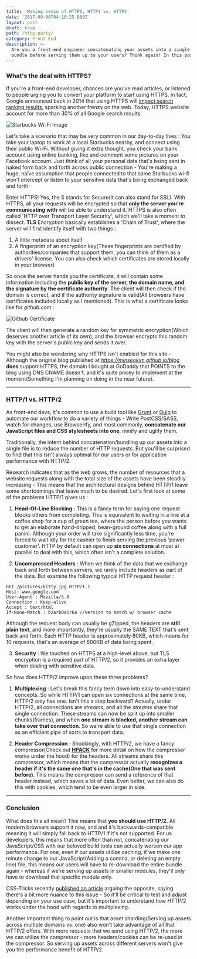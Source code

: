 ```yaml
---
title: 'Making sense of HTTPS, HTTP1 vs. HTTP2'
date: '2017-09-04T04:10:25.888Z'
layout: post
draft: true
path: /http-party/
category: Front-End
description: >-
  Are you a front-end engineer concatenating your assets into a single
  bundle before serving them up to your users? Think again! In this post, we'll try to make sense of HTTPS, and the advantages of using HTTP2 vs. HTTP1.
---
```

### What's the deal with HTTPS?
If you're a front-end developer, chances are you've read articles, or listened to people urging you to convert your platform to start using HTTPS. In fact, Google announced back in 2014 that using HTTPS will [impact search ranking results](https://webmasters.googleblog.com/2014/08/https-as-ranking-signal.html), sparking another frenzy on the web. Today, HTTPS website account for more than 30% of all Google search results.

![Starbucks Wi-Fi Image](https://www.blogcdn.com/www.engadget.com/media/2010/07/twitpic-2click-starbucks.jpg)
<Photo Credit : Engadget>

Let's take a scenario that may be very common in our day-to-day lives : You take your laptop to work at a local Starbucks nearby, and connect using their public Wi-Fi. Without giving it extra thought, you check your bank account using online banking, like and comment some pictures on your Facebook account. Just think of all your personal data that's being sent in naked form back and forth across public connection - You're making a huge, naïve assumption that people connected to that same Starbucks wi-fi won't intercept or listen to your sensitive data that's being exchanged back and forth.

Enter HTTPS! Yes, the S stands for Secure(It can also stand for SSL). With HTTPS, all your requests will be encrypted so that **only the server you're communicating with** will be able to understand it. HTTPS is also often called 'HTTP over Transport Layer Security', which we'll take a moment to dissect. **TLS** Encryption basically establishes a 'Chain of Trust', where the server will first identify itself with two things :

1. A little metadata about itself
2. A fingerprint of an encryption key(These fingerprints are certified by authorities/companies that support them, you can think of them as a drivers' license. You can also check which certificates are stored locally in your browser)

So once the server hands you the certificate, it will contain some information including the **public key of the server, the domain name, and the signature by the certificate authority**. The client will then check if the domain is correct, and if the authority signature is valid(All browsers have certificates included locally as I mentioned). This is what a  certificate looks like for _github.com_ :

![Github Certificate](http://i.imgur.com/dTuXfRO.png)

The client will then generate a random key for symmetric encryption(Which deserves another article of its own), and the browser encrypts this random key with the server's public key and sends it over.

You might also be wondering why HTTPS isn't enabled for this site - Although the original blog published at _https://minseokim.github.io/blog_ **does** support HTTPS, the domain I bought at GoDaddy that POINTS to the blog using DNS CNAME doesn't, and it's quite pricey to implement at the moment(Something I'm planning on doing in the near future).

---
### HTTP/1 vs. HTTP/2

As front-end devs, it's common to use a build tool like [Grunt](https://gruntjs.com) or [Gulp](https://gulpjs.com) to automate our workflow to do a variety of things - Write PostCSS/SASS, watch for changes, use Browserify, and most commonly, **concatenate our JavaScript files and CSS stylesheets into one**, minify and uglify them.

Traditionally, the intent behind concatenation/bundling up our assets into a single file is to reduce the number of HTTP requests. But you'll be surprised to find that this isn't always optimal for our users or for application performance with HTTP/2.

Research indicates that as the web grows, the number of resources that a website requests along with the total size of the assets have been steadily increasing - This means that the architectural designs behind HTTP/1 leave some shortcomings that leave much to be desired. Let's first look at some of the problems HTTP/1 gives us :

1. **Head-Of-Line Blocking** : This is a fancy term for saying one request blocks others from completing. This is equivalent to waiting in a line at a coffee shop for a cup of green tea, where the person before you wants to get an elaborate hand-dripped, bean-ground coffee along with a full panini. Although your order will take significantly less time, you're forced to wait idly for the cashier to finish serving the previous 'power customer'. HTTP by default can open up **six connections** at most at parallel to deal with this, which often isn't a complete solution.

2. **Uncompressed Headers** : When we think of the data that we exchange back and forth between servers, we rarely include headers as part of the data. But examine the following typical HTTP request header :
```
GET /pictures/kitty.jpg HTTP/1.1
Host: www.google.com
User-Agent : Mozilla/5.0
Connection : Keep-alive
Accept : text/html
If-None-Match : b2arb0a1r6a //Version to match w/ browser cache
```
Although the request body can usually be gZipped, the headers are **still plain text**, and more importantly, they're usually the SAME TEXT that's sent back and forth. Each HTTP header is approximately 80KB, which means for 10 requests, that's an average of 800KB of data being spent.

3. **Security** : We touched on HTTPS at a high-level above, but TLS encryption is a required part of HTTP/2, so it provides an extra layer when dealing with sensitive data.

So how does HTTP/2 improve upon these three problems?

1. **Multiplexing** : Let's break this fancy term down into easy-to-understand concepts. So while HTTP/1 can open six connections at the same time, HTTP/2 only has one. Isn't this a step backward? Actually, under HTTP/2, all connections are _streams_, and all the _streams_ share that single connection. These streams can now be split up into smaller chunks(frames), and when **one stream is blocked, another stream can take over that connection**. So we're able to use that single connection as an efficient pipe of sorts to transport data.

2. **Header Compression** : Shockingly, with HTTP/2, we have a fancy compressor(Check out **[HPACK](https://http2.github.io/http2-spec/compression.html)** for more detail on how the compressor works under the hood) for the headers. All streams share this compressor, which means that the compressor actually **recognizes a header if it's the same one that's in the cache(One that was sent before)**. This means the compressor can send a reference of that header instead, which saves a lot of data. Even better, we can also do this with cookies, which tend to be even larger in size.

---

### Conclusion
What does this all mean? This means that **you should use HTTP/2**. All modern browsers support it now, and and it's backwards-compatible meaning it will simply fall back to HTTP/1 if it's not supported. For us developers, this means that more often than not, concatenating our JavaScript/CSS with our beloved build tools can actually worsen our app performance. For one, even if our assets utilize caching, if we make one minute change to our JavaScript(Adding a comma, or deleting an empty line) file, this means our users will have to re-download the entire bundle again - whereas if we're serving up assets in smaller modules, they'll only have to download that specific module only.

CSS-Tricks recently [published an article](https://css-tricks.com/musings-on-http2-and-bundling/) arguing the opposite, saying there's a bit more nuance to this issue - So it'll be critical to test and adjust depending on your use case, but it's important to understand how HTTP/2 works under the hood with regards to multiplexing.

Another important thing to point out is that asset sharding(Serving up assets across multiple domains vs. one) also won't take advantage of all that HTTP/2 offers. With more requests that we send using HTTP/2, the more we can utilize the compressor - more headers/cookies can be re-used in the compressor. So serving up assets across different servers won't give you the performance benefit of HTTP/2.
